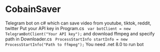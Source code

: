 # CobainSaver
Telegram bot on c# which can save video from youtube, tiktok, reddit, twitter 
Put your API key in Program.cs ``` var botClient = new TelegramBotClient("Your API key");``` and download ffmpeg and specify path in Downloader.cs ``` ProcessStartInfo startInfo = new ProcessStartInfo("Path to ffmpeg");```
You need .net 8.0 to run bot
